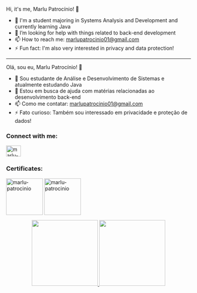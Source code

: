 
Hi, it's me, Marlu Patrocínio! 👋

- :blue_book: I'm a student majoring in Systems Analysis and Development and currently learning Java
- 🤔 I’m looking for help with things related to back-end development
- 📫 How to reach me: marlupatrocinio01@gmail.com
- ⚡ Fun fact: I'm also very interested in privacy and data protection!

--------------------------------------------------------------------------------------------------------

Olá, sou eu, Marlu Patrocínio! 👋

- :blue_book: Sou estudante de Análise e Desenvolvimento de Sistemas e atualmente estudando Java
- 🤔 Estou em busca de ajuda com matérias relacionadas ao desenvolvimento back-end
- 📫 Como me contatar: marlupatrocinio01@gmail.com
- ⚡ Fato curioso: Também sou interessado em privacidade e proteção de dados!

<h3 align="left">Connect with me:</h3>
<p align="left">
<a href="https://linkedin.com/in/marlu-patrocinio/?locale=en_US" target="blank"><img align="center" src="https://raw.githubusercontent.com/rahuldkjain/github-profile-readme-generator/master/src/images/icons/Social/linked-in-alt.svg" alt="marlu-patrocinio" height="30" width="40" /></a>
</p>

<h3 align="left">Certificates:</h3>
<p align="left">
<a href="https://app.exeed.pro/holder/badge/90209" target="blank"><img align="center" src="https://gcdnb.pbrd.co/images/v2ChrBWuKLgO.png?o=1" alt="marlu-patrocinio" height="100" width="100" /></a>
<a href="https://www.credly.com/badges/0d4b0ada-fc02-407a-90c8-692f01f2736b/public_url" target="blank"><img align="center" src="https://i.postimg.cc/DzMh8rS6/cybersecurity-essentials.png" alt="marlu-patrocinio" height="100" width="100" /></a>
</p>

<div align="center">
  <a href="https://github.com/marlupatrocinio">
  <img height="180em" src="https://github-readme-stats-git-masterrstaa-rickstaa.vercel.app/api?username=marlupatrocinio&show_icons=true&theme=dark&include_all_commits=true&count_private=true"/>
  <img height="180em" src="https://github-readme-stats-git-masterrstaa-rickstaa.vercel.app/api/top-langs/?username=marlupatrocinio&layout=compact&langs_count=7&theme=dark"/>
</div>

